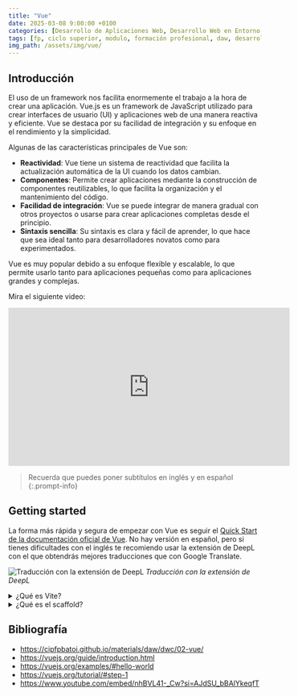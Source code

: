 ```yaml
---
title: "Vue"
date: 2025-03-08 9:00:00 +0100
categories: [Desarrollo de Aplicaciones Web, Desarrollo Web en Entorno Cliente]
tags: [fp, ciclo superior, modulo, formación profesional, daw, desarrollo de aplicaciones web, desarrollo web en entorno cliente, dwec]
img_path: /assets/img/vue/
---
```


## Introducción

El uso de un framework nos facilita enormemente el trabajo a la hora de crear una aplicación. Vue.js es un framework de JavaScript utilizado para crear interfaces de usuario (UI) y aplicaciones web de una manera reactiva y eficiente. Vue se destaca por su facilidad de integración y su enfoque en el rendimiento y la simplicidad.

Algunas de las características principales de Vue son:

- **Reactividad**: Vue tiene un sistema de reactividad que facilita la actualización automática de la UI cuando los datos cambian.
- **Componentes**: Permite crear aplicaciones mediante la construcción de componentes reutilizables, lo que facilita la organización y el mantenimiento del código.
- **Facilidad de integración**: Vue se puede integrar de manera gradual con otros proyectos o usarse para crear aplicaciones completas desde el principio.
- **Sintaxis sencilla**: Su sintaxis es clara y fácil de aprender, lo que hace que sea ideal tanto para desarrolladores novatos como para experimentados.

Vue es muy popular debido a su enfoque flexible y escalable, lo que permite usarlo tanto para aplicaciones pequeñas como para aplicaciones grandes y complejas.

Mira el siguiente video:

<iframe width="560" height="315" src="https://www.youtube.com/embed/nhBVL41-_Cw?si=AJdSU_bBAlYkeqfT" title="YouTube video player" frameborder="0" allow="accelerometer; autoplay; clipboard-write; encrypted-media; gyroscope; picture-in-picture; web-share" referrerpolicy="strict-origin-when-cross-origin" allowfullscreen></iframe>

> Recuerda que puedes poner subtítulos en inglés y en español
{:.prompt-info}

## Getting started

La forma más rápida y segura de empezar con Vue es seguir el [Quick Start de la documentación oficial de Vue](https://vuejs.org/guide/quick-start.html). No hay versión en español, pero si tienes dificultades con el inglés te recomiendo usar la extensión de DeepL con el que obtendrás mejores traducciones que con Google Translate.

![Traducción con la extensión de DeepL](traduccionConDeepl.gif)
_Traducción con la extensión de DeepL_

<details class="card mb-2">
  <summary class="card-header question">¿Qué es Vite?</summary>
  <div class="card-body" markdown="1">

Vite es un _construidor_ y servidor de desarrollo frontend ultrarrápido. Su objetivo es mejorar la experiencia de desarrollo con tiempos de inicio casi instantáneos y una recarga en caliente súper rápida.

<!-- Comentario para que no se descuajeringue la cosa -->
  </div>
</details>

<details class="card mb-2">
  <summary class="card-header question">¿Qué es el scaffold?</summary>
  <div class="card-body" markdown="1">

El scaffold (o scaffolding) es una técnica que permite generar automáticamente el código base para una aplicación o módulo. El término proviene de la palabra en inglés para "andamio".

<!-- Comentario para que no se descuajeringue la cosa -->
  </div>
</details>

## Bibliografía

- <https://cipfpbatoi.github.io/materials/daw/dwc/02-vue/>
- <https://vuejs.org/guide/introduction.html>
- <https://vuejs.org/examples/#hello-world>
- <https://vuejs.org/tutorial/#step-1>
- <https://www.youtube.com/embed/nhBVL41-_Cw?si=AJdSU_bBAlYkeqfT>
